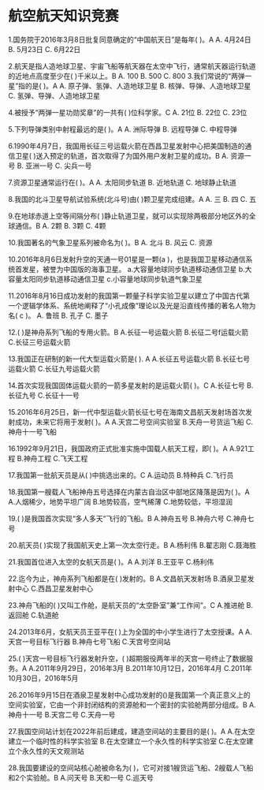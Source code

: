 # 航空航天知识竞赛

1.国务院于2016年3月8日批复同意确定的“中国航天日”是每年(  )。A
A. 4月24日 
B. 5月23日 
C. 6月22日

2.航天是指人造地球卫星、宇宙飞船等航天器在太空中飞行，通常航天器运行轨道的近地点高度至少在(  )千米以上。B
A. 100 
B. 500 
C. 800
3.我们常说的“两弹一星”指的是( )。A
A. 原子弹、氢弹、人造地球卫星 
B. 核弹、导弹、人造地球卫星
C. 氢弹、导弹、人造地球卫星

4.被授予“两弹一星功勋奖章”的一共有(  )位科学家。C
A. 21位 
B. 22位
C. 23位

5.下列导弹类别中射程最远的是(  )。A
A. 洲际导弹
B. 远程导弹 
C. 中程导弹

6.1990年4月7日，我国用长征三号运载火箭在西昌卫星发射中心把美国制造的通信卫星( )送入预定的轨道，首次取得了为国外用户发射卫星的成功。B
A. 资源一号 
B. 亚洲一号
C. 尖兵一号

7.资源卫星通常运行在( )。A
A. 太阳同步轨道
B. 近地轨道
C. 地球静止轨道

8.我国的北斗卫星导航试验系统(北斗号)由( )颗卫星完成组建。A
A. 三 
B. 四 
C. 五

9.在地球赤道上空等间隔分布(  )静止轨道卫星，就可以实现除两极部分地区外的全球通信。B
A. 2颗
B. 3颗
C. 4颗

10.我国著名的气象卫星系列被命名为( )。B
A. 北斗 
B. 风云
C. 资源

10.2016年8月6日发射升空的天通一号01星是一颗(a )，也是我国卫星移动通信系统首发星，被誉为中国版的海事卫星。
a.大容量地球同步轨道移动通信卫星 b.大容量太阳同步轨道移动通信卫星 c.小容量地球同步轨道气象卫星 

11.2016年8月16日成功发射的我国第一颗量子科学实验卫星以建立了中国古代第一个逻辑学体系、系统地阐释了“小孔成像”理论以及光是沿直线传播的著名人物为名( c )。
A. 鲁班
B. 孔子
C. 墨子

12.( )是神舟系列飞船的专用火箭。B
A.长征一号运载火箭
B.长征二号f运载火箭
C.长征三号运载火箭

13.我国正在研制的新一代大型运载火箭是(  ). A
A.长征五号运载火箭
B.长征七号运载火箭
C.长征九号运载火箭

14.首次实现我国固体运载火箭的一箭多星发射的是运载火箭( )。C
A.长征七号 
B.长征九号
C.长征十一号

15.2016年6月25日，新一代中型运载火箭长征七号在海南文昌航天发射场首次发射成功，未来它将用于发射( )。A
A.天宫二号空间实验室
B.天舟一号货运飞船
C.神舟十一号飞船

16.1992年9月21日，我国政府正式批准实施中国载人航天工程，即( )。A
A.921工程
B.神舟工程
C.飞天工程

17.我国第一批航天员是从( )中挑选出来的。C
A.运动员
B.特种兵
C.飞行员

18.我国第一艘载人飞船神舟五号选择在内蒙古自治区中部地区降落是因为(  )。A
A.人烟稀少，地势平坦广阔
B.地势较高，空气稀薄
C.地势较低，平坦湿润

19.( )是我国首次实现“多人多天”飞行的飞船。B
A.神舟五号
B.神舟六号
C.神舟七号

20.航天员(  )实现了我国航天史上第一次太空行走。B
A.杨利伟 
B.翟志刚
C.聂海胜

21.我国首位进入太空的女航天员是( )。A
A.刘洋
B.王亚平
C.杨利伟

22.迄今为止，神舟系列飞船都是在( )发射的。B
A.文昌航天发射场 
B.酒泉卫星发射中心
C.西昌卫星发射中心

23.神舟飞船的( )又叫工作舱，是航天员的“太空卧室”兼“工作间”。C
A.推进舱
B.返回舱
C.轨道舱

24.2013年6月，女航天员王亚平在( )上为全国的中小学生进行了太空授课。A
A.天宫一号目标飞行器 
B.神舟七号飞船
C.天宫号空间站

25.(  )天宫一号目标飞行器发射升空，(  )超期服役两年半的天宫一号终止了数据服务。A
A.2011年9月29日，2016年3月
B.2011年10月12日，2016年4月
C.2011年10月30日，2016年5月

26.2016年9月15日在酒泉卫星发射中心成功发射的()是我国第一个真正意义上的空间实验室，它由一个非封闭结构的资源舱和一个密封的实验舱两部分组成。B
A.神舟十一号
B.天宫二号
C.天舟一号

27.我国空间站计划在2022年前后建成，建造空间站的主要目的是(  )。A
A.在太空建立一个临时性的科学实验室
B.在太空建立一个永久性的科学实验室
C.在太空建立个永久性的天文观测站

28.我国要建设的空间站核心舱被命名为(  )，它可对接1艘货运飞船、2艘载人飞船和2个实验舱。B
A.问天号 
B.天和一号 
C.巡天号